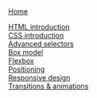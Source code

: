 [Home](/ "Home")

[HTML introduction](/HTML&CSS/01-html-intro.md)<br>
[CSS introduction](/HTML&CSS/02-css-intro.md)<br>
[Advanced selectors](/HTML&CSS/03-css-advanced-selectors.md)<br>
[Box model](/HTML&CSS/04-css-box-model.md)<br>
[Flexbox](/HTML&CSS/05-css-flexbox.md)<br>
[Positioning](/HTML&CSS/06-css-positioning.md)<br>
[Responsive design](/HTML&CSS/07-css-responsive-design.md)<br>
[Transitions & animations](/HTML&CSS/08-css-transitions-animations.md)<br>